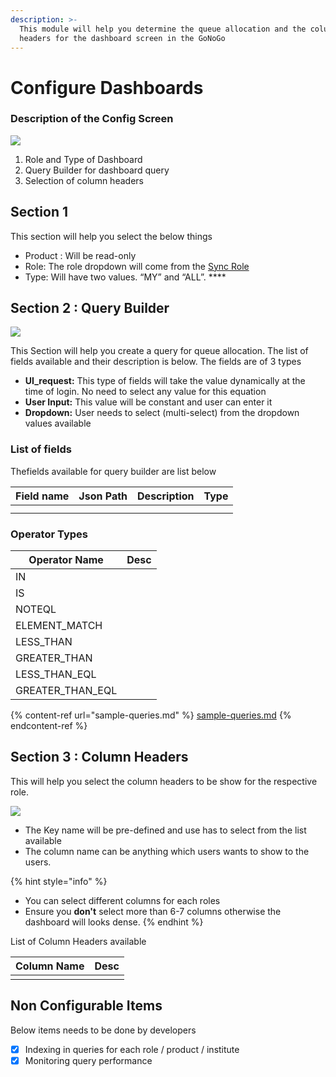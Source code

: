 ```yaml
---
description: >-
  This module will help you determine the queue allocation and the column
  headers for the dashboard screen in the GoNoGo
---
```


# Configure Dashboards

### Description of the Config Screen

![](https://lh4.googleusercontent.com/bOV5a23iddWdUxBKF7hjm6VsN8tBFcj7B8RcpNxO6pgNGwTfa0ZtJWlyFx5fXzb6v6qi-QwmwybmJxOGSiiQ0o0N4YjOZdI-hj35KkKdOQx8HPN\_VQgF38kHJis\_rbgucCcFc0IH)

1. Role and Type of Dashboard
2. Query Builder for dashboard query
3. Selection of column headers

## Section 1

This section will help you select the below things

* Product : Will be read-only
* Role: The role  dropdown will come from the [Sync Role](../../institute-level/sync-products-roles.md#view-roles)
* Type: Will have two values. “MY” and “ALL”. ****&#x20;

## **Section 2 : Query Builder**

![](https://lh6.googleusercontent.com/hQU6A2WgZprZgSo8XEnZxMeXA1Fl50EcGN6s\_18oIST33SBkuSSsmQvOclCDaRJ2KY6QGfgoEKPwo6bVNooLyPQb7GagfT0QwA8nOi9wtBaSyGwBQLgcx-Lf7\_uLVCA4toVWHmRj)

This Section will help you create a query for queue allocation. The list of fields available and their description is below. The fields are of 3 types

* **UI\_request:** This type of fields will take the value dynamically at the time of login. No need to select any value for this equation
* **User Input:** This value will be constant and user can enter it
* **Dropdown:** User needs to select (multi-select) from the dropdown values available

### List of fields&#x20;

Thefields available for query builder are list below

| **Field name** | **Json Path** | **Description** | **Type** |
| -------------- | ------------- | --------------- | -------- |
|                |               |                 |          |
|                |               |                 |          |

### **Operator Types**

| Operator Name      | Desc |
| ------------------ | ---- |
| IN                 |      |
| IS                 |      |
| NOTEQL             |      |
| ELEMENT\_MATCH     |      |
| LESS\_THAN         |      |
| GREATER\_THAN      |      |
| LESS\_THAN\_EQL    |      |
| GREATER\_THAN\_EQL |      |

{% content-ref url="sample-queries.md" %}
[sample-queries.md](sample-queries.md)
{% endcontent-ref %}

## Section 3 : Column Headers

This will help you select the column headers to be show for the respective role.&#x20;

![](https://lh4.googleusercontent.com/oZM8rUefpwWmfWSHVbdjlrDvWya1DkHEdh4oecktll4f-nQ8mkpSv9jix7XNm7ZyxUqdpSizSGj2Gic2h0pgktIWSp03wxMcEduEc2PutEF0TLke7jfuUYssmObU30QylQHsE3jv)

* The Key name will be pre-defined and use has to select from the list available
* The column name can be anything which users wants to show to the users. &#x20;

{% hint style="info" %}
* You can select different columns for each roles
* Ensure you **don't** select more than 6-7 columns otherwise the dashboard will looks dense. &#x20;
{% endhint %}

List of Column Headers available

| Column Name | Desc |
| ----------- | ---- |
|             |      |

## Non Configurable Items

Below items needs to be done by developers&#x20;

* [x] Indexing in queries for each role / product / institute
* [x] Monitoring query performance

